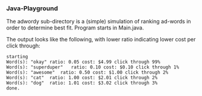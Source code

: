 ### Java-Playground
The adwordy sub-directory is a (simple) simulation of ranking ad-words in order to determine best fit. Program starts in Main.java.

The output looks like the following, with lower ratio indicating lower cost per click through:
```
starting
Word(s): "okay"	ratio: 0.05	cost: $4.99	click through 99%
Word(s): "superduper"	ratio: 0.10	cost: $0.10	click through 1%
Word(s): "awesome"	ratio: 0.50	cost: $1.00	click through 2%
Word(s): "cat"	ratio: 1.00	cost: $2.01	click through 2%
Word(s): "dog"	ratio: 1.01	cost: $3.02	click through 3%
done.
```
